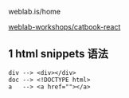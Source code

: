  weblab.is/home

[weblab-workshops/catbook-react](https://github.com/weblab-workshops/catbook-react)


## 1	html snippets 语法

```
div --> <div></div>
doc --> <!DOCTYPE html>
a   --> <a href=""></a>
```




